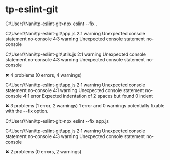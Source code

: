 # tp-eslint-git

C:\Users\Nani\tp-eslint-git>npx eslint --fix .

C:\Users\Nani\tp-eslint-git\app.js 2:1 warning Unexpected console statement no-console 4:3 warning Unexpected console statement no-console

C:\Users\Nani\tp-eslint-git\utils.js 2:1 warning Unexpected console statement no-console 4:3 warning Unexpected console statement no-console

✖ 4 problems (0 errors, 4 warnings)

C:\Users\Nani\tp-eslint-git\app.js 2:1 warning Unexpected console statement no-console 4:1 warning Unexpected console statement no-console 4:1 error Expected indentation of 2 spaces but found 0 indent

✖ 3 problems (1 error, 2 warnings) 1 error and 0 warnings potentially fixable with the --fix option.

C:\Users\Nani\tp-eslint-git>npx eslint --fix app.js

C:\Users\Nani\tp-eslint-git\app.js 2:1 warning Unexpected console statement no-console 4:3 warning Unexpected console statement no-console

✖ 2 problems (0 errors, 2 warnings)